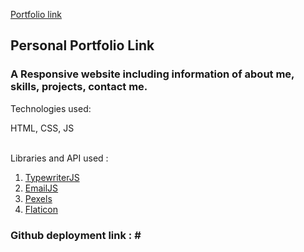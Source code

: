 <a href="#">Portfolio link</a>
<h2>Personal Portfolio Link</h2>
<h3>A Responsive website including information of about me, skills, projects, contact me.</h3>

<p>Technologies used:</p>
<span>HTML, CSS, JS</span><br>
<br>
<p>Libraries and API used :</p>
<ol>
    <li><a href="https://github.com/tameemsafi/typewriterjs" target="_blank">TypewriterJS</a></li>
    <li><a href="https://www.emailjs.com/" target="_blank">EmailJS</a></li>
    <li><a href="https://www.pexels.com/" target="_blank">Pexels</a></li>
    <li><a href="https://www.flaticon.com/?k=1610076745299" target="_blank">Flaticon</a></li>
</ol>

<h3>Github deployment link : #</h3>

